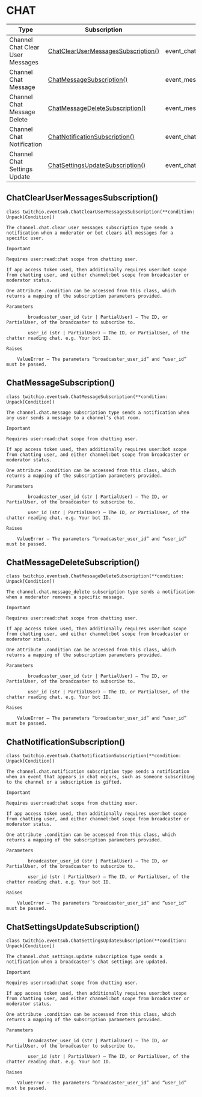 # CHAT

| Type                             | Subscription                                                              | Event                        | Payload                      |
| -------------------------------- | ------------------------------------------------------------------------- | ---------------------------- | ---------------------------- |
| Channel Chat Clear User Messages | [ChatClearUserMessagesSubscription()](#chatclearusermessagessubscription) | event_chat_clear_user()      | ChannelChatClearUserMessages |
| Channel Chat Message             | [ChatMessageSubscription()](#chatmessagesubscription)                     | event_message()              | ChatMessage                  |
| Channel Chat Message Delete      | [ChatMessageDeleteSubscription()](#chatmessagedeletesubscription)         | event_message_delete()       | ChatMessageDelete            |
| Channel Chat Notification        | [ChatNotificationSubscription()](#chatnotificationsubscription)           | event_chat_notification()    | ChatNotification             |
| Channel Chat Settings Update     | [ChatSettingsUpdateSubscription()](#chatsettingsupdatesubscription)       | event_chat_settings_update() | ChatSettingsUpdate           |

## ChatClearUserMessagesSubscription()

`class twitchio.eventsub.ChatClearUserMessagesSubscription(**condition: Unpack[Condition])`

    The channel.chat.clear_user_messages subscription type sends a notification when a moderator or bot clears all messages for a specific user.

    Important

    Requires user:read:chat scope from chatting user.

    If app access token used, then additionally requires user:bot scope from chatting user, and either channel:bot scope from broadcaster or moderator status.

    One attribute .condition can be accessed from this class, which returns a mapping of the subscription parameters provided.

    Parameters

            broadcaster_user_id (str | PartialUser) – The ID, or PartialUser, of the broadcaster to subscribe to.

            user_id (str | PartialUser) – The ID, or PartialUser, of the chatter reading chat. e.g. Your bot ID.

    Raises

        ValueError – The parameters “broadcaster_user_id” and “user_id” must be passed.

## ChatMessageSubscription()

`class twitchio.eventsub.ChatMessageSubscription(**condition: Unpack[Condition])`

    The channel.chat.message subscription type sends a notification when any user sends a message to a channel’s chat room.

    Important

    Requires user:read:chat scope from chatting user.

    If app access token used, then additionally requires user:bot scope from chatting user, and either channel:bot scope from broadcaster or moderator status.

    One attribute .condition can be accessed from this class, which returns a mapping of the subscription parameters provided.

    Parameters

            broadcaster_user_id (str | PartialUser) – The ID, or PartialUser, of the broadcaster to subscribe to.

            user_id (str | PartialUser) – The ID, or PartialUser, of the chatter reading chat. e.g. Your bot ID.

    Raises

        ValueError – The parameters “broadcaster_user_id” and “user_id” must be passed.

## ChatMessageDeleteSubscription()

`class twitchio.eventsub.ChatMessageDeleteSubscription(**condition: Unpack[Condition])`

    The channel.chat.message_delete subscription type sends a notification when a moderator removes a specific message.

    Important

    Requires user:read:chat scope from chatting user.

    If app access token used, then additionally requires user:bot scope from chatting user, and either channel:bot scope from broadcaster or moderator status.

    One attribute .condition can be accessed from this class, which returns a mapping of the subscription parameters provided.

    Parameters

            broadcaster_user_id (str | PartialUser) – The ID, or PartialUser, of the broadcaster to subscribe to.

            user_id (str | PartialUser) – The ID, or PartialUser, of the chatter reading chat. e.g. Your bot ID.

    Raises

        ValueError – The parameters “broadcaster_user_id” and “user_id” must be passed.

## ChatNotificationSubscription()

`class twitchio.eventsub.ChatNotificationSubscription(**condition: Unpack[Condition])`

    The channel.chat.notification subscription type sends a notification when an event that appears in chat occurs, such as someone subscribing to the channel or a subscription is gifted.

    Important

    Requires user:read:chat scope from chatting user.

    If app access token used, then additionally requires user:bot scope from chatting user, and either channel:bot scope from broadcaster or moderator status.

    One attribute .condition can be accessed from this class, which returns a mapping of the subscription parameters provided.

    Parameters

            broadcaster_user_id (str | PartialUser) – The ID, or PartialUser, of the broadcaster to subscribe to.

            user_id (str | PartialUser) – The ID, or PartialUser, of the chatter reading chat. e.g. Your bot ID.

    Raises

        ValueError – The parameters “broadcaster_user_id” and “user_id” must be passed.

## ChatSettingsUpdateSubscription()

`class twitchio.eventsub.ChatSettingsUpdateSubscription(**condition: Unpack[Condition])`

    The channel.chat_settings.update subscription type sends a notification when a broadcaster’s chat settings are updated.

    Important

    Requires user:read:chat scope from chatting user.

    If app access token used, then additionally requires user:bot scope from chatting user, and either channel:bot scope from broadcaster or moderator status.

    One attribute .condition can be accessed from this class, which returns a mapping of the subscription parameters provided.

    Parameters

            broadcaster_user_id (str | PartialUser) – The ID, or PartialUser, of the broadcaster to subscribe to.

            user_id (str | PartialUser) – The ID, or PartialUser, of the chatter reading chat. e.g. Your bot ID.

    Raises

        ValueError – The parameters “broadcaster_user_id” and “user_id” must be passed.
